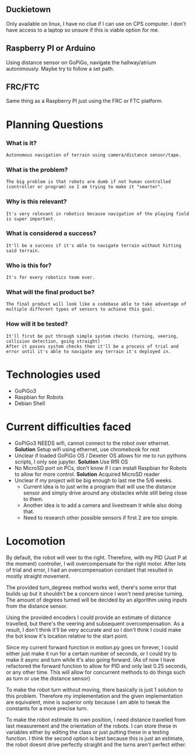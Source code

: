 ## Duckietown 

Only available on linux, I have no clue if I can use on CPS computer. I don't have access to a laptop so unsure if this is viable option for me.

## Raspberry PI or Arduino 

Using distance sensor on GoPiGo, navigate the hallway/atrium autonimously. Maybe try to follow a set path.

## FRC/FTC

Same thing as a Raspberry PI just using the FRC or FTC platform.

# Planning Questions 

### What is it?

    Autonomous navigation of terrain using camera/distance sensor/tape. 

### What is the problem?

    The big problem is that robots are dumb if not human controlled (controller or program) so I am trying to make it "smarter".
    
### Why is this relevant? 

    It's very relevant in robotics because navigation of the playing field is super important. 

### What is considered a success?

    It'll be a success if it's able to navigate terrain without hitting said terrain. 
    
### Who is this for?

    It's for every robotics team ever.

### What will the final product be?

    The final product will look like a codebase able to take advantage of multiple different types of sensors to achieve this goal.

### How will it be tested?

    It'll first be put through simple system checks (turning, veering, collision detection, going straight)
    After it passes system checks then it'll be a process of trial and error until it's able to navigate any terrain it's deployed in.

# Technologies used 

- GoPiGo3
- Raspbian for Robots
- Debian Shell

# Current difficulties faced 

- GoPiGo3 NEEDS wifi, cannot connect to the robot over ethernet. **Solution** Setup wifi using ethernet, use chromebook for rest 
- Unclear if loaded GoPiGo OS / Dexeter OS allows for me to run pythons scripts, I only see jupyter. **Solution** Use RfR OS
- No MicroSD port on PCs, don't know if I can install Raspbian for Robots to allow for more control. **Solution** Acquired MicroSD reader
- Unclear if my project will be big enough to last me the 5/6 weeks. 
    - Current idea is to just write a program that will use the distance sensor and simply drive around any obstacles while still being close to them.
    - Another idea is to add a camera and livestream it while also doing that.
    - Need to research other possible sensors if first 2 are too simple.

# Locomotion

By default, the robot will veer to the right. Therefore, with my PID (Just P at the moment) controller, I will overcompensate for the right motor. After lots of trial and error, I had an overcompensation constant that resulted in mostly straight movement. 

The provided turn_degrees method works well, there's some error that builds up but it shouldn't be a concern since I won't need precise turning. The amount of degrees turned will be decided by an algorithm using inputs from the distance sensor.

Using the provided encoders I could provide an estimate of distance travelled, but there's the veering and subsequent overcompensation. As a result, I don't think it'll be very accurate and so I don't think I could make the bot know it's location relative to the start point.

Since my current forward function in motion.py goes on forever, I could either just make it run for a certain number of seconds, or I could try to make it async and turn while it's also going forward. (As of now I have refactored the forward function to allow for PID and only last 0.25 seconds, or any other time. This will allow for concurrent methods to do things such as turn or use the distance sensor)

To make the robot turn without moving, there basically is just 1 solution to this problem. Therefore my implementation and the given implementation are equivalent, mine is superior only because I am able to tweak the constants for a more precise turn.

To make the robot estimate its own position, I need distance travelled from last measurement and the orientation of the robots. I can store these in variables either by editing the class or just putting these in a testing function. I think the second option is best because this is just an estimate, the robot doesnt drive perfectly straight and the turns aren't perfect either. 
